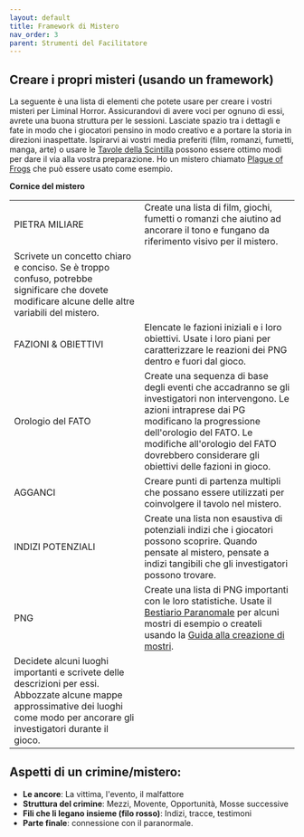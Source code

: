 ```yaml
---
layout: default
title: Framework di Mistero
nav_order: 3
parent: Strumenti del Facilitatore
---
```


## Creare i propri misteri (usando un framework)
La seguente è una lista di elementi che potete usare per creare i vostri misteri per Liminal Horror. Assicurandovi di avere voci per ognuno di essi, avrete una buona struttura per le sessioni. Lasciate spazio tra i dettagli e fate in modo che i giocatori pensino in modo creativo e a portare la storia in direzioni inaspettate. Ispirarvi ai vostri media preferiti (film, romanzi, fumetti, manga, arte) o usare le [Tavole della Scintilla](https://goblinarchives.github.io/LiminalHorror/Liminal%20Horror%20System/Spark%20Tables/) possono essere ottimo modi per dare il via alla vostra preparazione. Ho un mistero chiamato [Plague of Frogs](https://goblinarchives.itch.io/plague-of-frogs) che può essere usato come esempio.

**Cornice del mistero**

| | |
|-----------------|----------------------------|
| PIETRA MILIARE | Create una lista di film, giochi, fumetti o romanzi che aiutino ad ancorare il tono e fungano da riferimento visivo per il mistero.                           |
| Scrivete un concetto chiaro e conciso. Se è troppo confuso, potrebbe significare che dovete modificare alcune delle altre variabili del mistero.
| FAZIONI & OBIETTIVI | Elencate le fazioni iniziali e i loro obiettivi. Usate i loro piani per caratterizzare le reazioni dei PNG dentro e fuori dal gioco.                 |
| Orologio del FATO | Create una sequenza di base degli eventi che accadranno se gli investigatori non intervengono. Le azioni intraprese dai PG modificano la progressione dell'orologio del FATO. Le modifiche all'orologio del FATO dovrebbero considerare gli obiettivi delle fazioni in gioco. |
| AGGANCI | Creare punti di partenza multipli che possano essere utilizzati per coinvolgere il tavolo nel mistero. |
| INDIZI POTENZIALI | Create una lista non esaustiva di potenziali indizi che i giocatori possono scoprire. Quando pensate al mistero, pensate a indizi tangibili che gli investigatori possono trovare. |
| PNG | Create una lista di PNG importanti con le loro statistiche. Usate il [Bestiario Paranomale](./Liminal%20Horror%20System/Bestiario%20Paranormale/) per alcuni mostri di esempio o createli usando la [Guida alla creazione di mostri](./Creare%20mostri/). |
| Decidete alcuni luoghi importanti e scrivete delle descrizioni per essi. Abbozzate alcune mappe approssimative dei luoghi come modo per ancorare gli investigatori durante il gioco. |

## Aspetti di un crimine/mistero:
- **Le ancore**: La vittima, l'evento, il malfattore
- **Struttura del crimine**: Mezzi, Movente, Opportunità, Mosse successive
- **Fili che li legano insieme (filo rosso)**: Indizi, tracce, testimoni
- **Parte finale**: connessione con il paranormale.
